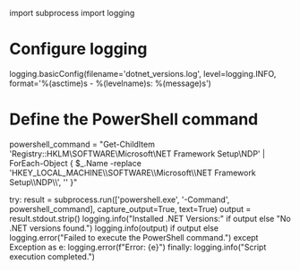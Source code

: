 import subprocess
import logging

# Configure logging
logging.basicConfig(filename='dotnet_versions.log', level=logging.INFO, format='%(asctime)s - %(levelname)s: %(message)s')

# Define the PowerShell command
powershell_command = "Get-ChildItem 'Registry::HKLM\\SOFTWARE\\Microsoft\\NET Framework Setup\\NDP' | ForEach-Object { $_.Name -replace 'HKEY_LOCAL_MACHINE\\\\SOFTWARE\\\\Microsoft\\\\NET Framework Setup\\\\NDP\\\\', '' }"

try:
    result = subprocess.run(['powershell.exe', '-Command', powershell_command], capture_output=True, text=True)
    output = result.stdout.strip()
    logging.info("Installed .NET Versions:" if output else "No .NET versions found.")
    logging.info(output) if output else logging.error("Failed to execute the PowerShell command.")
except Exception as e:
    logging.error(f"Error: {e}")
finally:
    logging.info("Script execution completed.")
